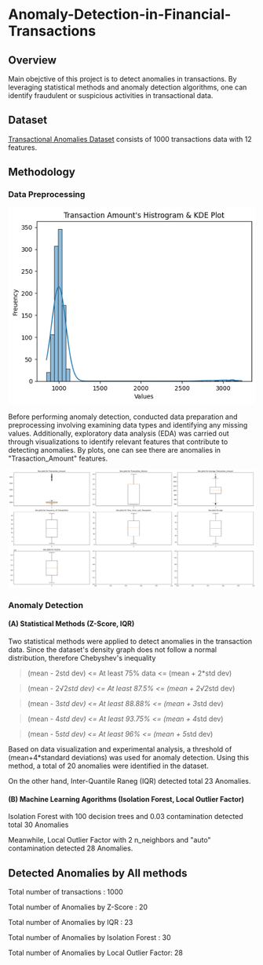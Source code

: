 # Anomaly-Detection-in-Financial-Transactions

## Overview
Main obejctive of this project is to detect anomalies in transactions. By leveraging statistical methods and anomaly detection algorithms, one can identify fraudulent or suspicious activities in transactional data.

## Dataset
[Transactional Anomalies Dataset](https://www.kaggle.com/datasets/agitamuhammad/transactional-anomalies-dataset) consists of 1000 transactions data with 12 features.

## Methodology

### Data Preprocessing
![Image 1](Transaction_Amount_distribution.png)

Before performing anomaly detection, conducted data preparation and preprocessing involving examining data types and identifying any missing values. Additionally, exploratory data analysis (EDA) was carried out through visualizations to identify relevant features that contribute to detecting anomalies. By plots, one can see there are anomalies in "Trasaction_Amount" features.

![Image 2](box_plots.png)

### Anomaly Detection

#### (A) Statistical Methods (Z-Score, IQR)

Two statistical methods were applied to detect anomalies in the transaction data. Since the dataset's density graph does not follow a normal distribution, therefore Chebyshev's inequality 
> (mean - 2std dev)        <=   At least 75% data   <=   (mean + 2*std dev)

> (mean - 2√2*std dev)     <=   At least 87.5%      <=   (mean + 2√2*std dev)

> (mean - 3*std dev)       <=   At least 88.88%     <=   (mean + 3*std dev)

> (mean - 4*std dev)       <=   At least 93.75%     <=   (mean + 4*std dev)

> (mean - 5*std dev)       <=   At least 96%        <=   (mean + 5*std dev)

Based on data visualization and experimental analysis, a threshold of (mean+4*standard deviations) was used for anomaly detection. Using this method, a total of 20 anomalies were identified in the dataset.

On the other hand, Inter-Quantile Raneg (IQR) detected total 23 Anomalies.

#### (B) Machine Learning Agorithms (Isolation Forest, Local Outlier Factor)

Isolation Forest with 100 decision trees and 0.03 contamination detected total 30 Anomalies

Meanwhile, Local Outlier Factor with 2 n_neighbors and "auto" contamination detected 28 Anomalies.

## Detected Anomalies by All methods
Total number of transactions : 1000

Total number of Anomalies by Z-Score : 20

Total number of Anomalies by IQR : 23

Total number of Anomalies by Isolation Forest : 30

Total number of Anomalies by Local Outlier Factor: 28
